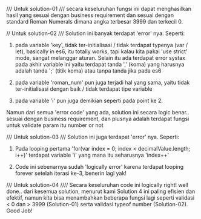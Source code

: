 /// Untuk solution-01 ///
secara keseluruhan fungsi ini dapat menghasilkan hasil yang sesuai dengan business requirement dan sesuai dengan standard Roman Numerals dimana angka terbesar 3999 dan terkecil 0.

// Untuk solution-02 ///
Solution ini banyak terdapat 'error' nya. Seperti:
1. pada variable 'key', tidak ter-initialisasi / tidak terdapat typenya (var / let), basically in es6, itu totally works, tapi kalau kita pakai 'use strict' mode, sangat melanggar aturan. Selain itu ada terdapat error systax pada akhir variable ini yaitu terdapat tanda ',' (koma) yang harusnya adalah tanda ';' (titik koma) atau tanpa tanda jika pada es6

2. pada variable 'roman_num' pun juga terjadi hal yang sama, yaitu tidak ter-initialisasi dengan baik / tidak terdapat tipe variable

3. pada variable 'i' pun juga demikian seperti pada point ke 2.

Namun dari semua 'error code' yang ada, solution ini secara logic benar.. sesuai dengan business requirement, dan plusnya adalah terdapat fungsi untuk validate param itu number or not

/// Untuk solution-03 ///
Solution ini juga terdapat 'error' nya. Seperti:

1. Pada looping pertama 'for(var index = 0; index < decimalValue.length; i++)' terdapat variable 'i' yang mana itu seharusnya 'index++'

2. Code ini sebenarnya sudah 'logically error' karena terdapat looping forever setelah iterasi ke-3, benerin lagi yak!

/// Untuk  solution-04 ////
Secara keseluruhan code ini logically right! well done.. dari kesemua solution, menurut kami Solution 4 ini paling efisien dan efektif, namun kita bisa menambahkan beberapa fungsi lagi seperti validasi < 0 dan > 3999 (Solution-01) serta validasi typeof number (Solution-02). Good Job!
